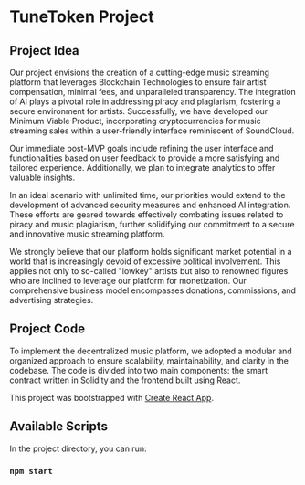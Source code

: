 # TuneToken Project

## Project Idea 
Our project envisions the creation of a cutting-edge music streaming platform that leverages Blockchain Technologies to ensure fair artist compensation, minimal fees, and unparalleled transparency. The integration of AI plays a pivotal role in addressing piracy and plagiarism, fostering a secure environment for artists. Successfully, we have developed our Minimum Viable Product, incorporating cryptocurrencies for music streaming sales within a user-friendly interface reminiscent of SoundCloud.

Our immediate post-MVP goals include refining the user interface and functionalities based on user feedback to provide a more satisfying and tailored experience. Additionally, we plan to integrate analytics to offer valuable insights.

In an ideal scenario with unlimited time, our priorities would extend to the development of advanced security measures and enhanced AI integration. These efforts are geared towards effectively combating issues related to piracy and music plagiarism, further solidifying our commitment to a secure and innovative music streaming platform.

We strongly believe that our platform holds significant market potential in a world that is increasingly devoid of excessive political involvement. This applies not only to so-called "lowkey" artists but also to renowned figures who are inclined to leverage our platform for monetization. Our comprehensive business model encompasses donations, commissions, and advertising strategies.

## Project Code 
To implement the decentralized music platform, we adopted a modular and organized approach to ensure scalability, maintainability, and clarity in the codebase. The code is divided into two main components: the smart contract written in Solidity and the frontend built using React. 

This project was bootstrapped with [Create React App](https://github.com/facebook/create-react-app).

## Available Scripts

In the project directory, you can run:

### `npm start`

